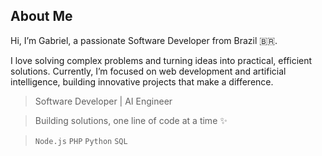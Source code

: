 ## About Me

Hi, I’m Gabriel, a passionate Software Developer from Brazil 🇧🇷.

I love solving complex problems and turning ideas into practical, efficient solutions.
Currently, I’m focused on web development and artificial intelligence, building innovative projects that make a difference.

> Software Developer | AI Engineer

> Building solutions, one line of code at a time ✨

> `Node.js` `PHP` `Python` `SQL`
